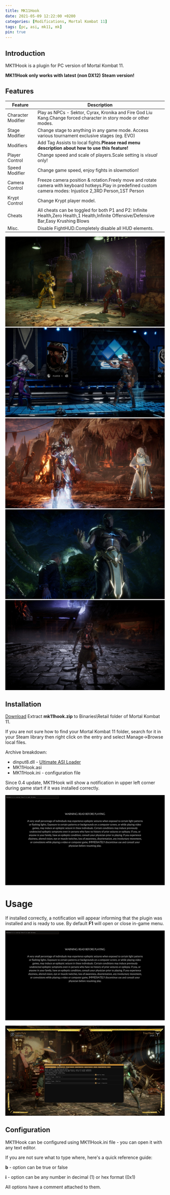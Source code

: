 ```yaml
---
title: MK11Hook
date: 2021-05-09 12:22:00 +0200
categories: [Modifications, Mortal Kombat 11]
tags: [pc, asi, mk11, mk]   
pin: true
---
```

## Introduction
MK11Hook is a plugin for PC version of Mortal Kombat 11.

**MK11Hook only works with latest (non DX12) Steam version!**


## Features

| Feature | Description |
| --- | --- |
|Character Modifier| Play as NPCs - Sektor, Cyrax, Kronika and Fire God Liu Kang.Change forced character in story mode or other modes.|
|Stage Modifier| Change stage to anything in any game mode. Access various tournament exclusive stages (eg. EVO) |
|Modifiers| Add Tag Assists to local fights.**Please read menu description about how to use this feature!** |
|Player Control| Change speed and scale of players.Scale setting is *visual* only!|
|Speed Modifier| Change game speed, enjoy fights in slowmotion! |
|Camera Control| Freeze camera position & rotation.Freely move and rotate camera with keyboard hotkeys.Play in predefined custom camera modes: Injustice 2,3RD Person,1ST Person|
|Krypt Control| Change Krypt player model. |
|Cheats| All cheats can be toggled for both P1 and P2: Infinite Health,Zero Health,1 Health,Infinite Offensive/Defensive Bar,Easy Krushing Blows|
|Misc.| Disable FightHUD.Completely disable all HUD elements. |

![Preview](https://raw.githubusercontent.com/ermaccer/ermaccer.github.io/gh-pages/assets/mods/mk11/mk11hook/1.jpg)
![Preview](https://raw.githubusercontent.com/ermaccer/ermaccer.github.io/gh-pages/assets/mods/mk11/mk11hook/2.jpg)
![Preview](https://raw.githubusercontent.com/ermaccer/ermaccer.github.io/gh-pages/assets/mods/mk11/mk11hook/3.jpg)
![Preview](https://raw.githubusercontent.com/ermaccer/ermaccer.github.io/gh-pages/assets/mods/mk11/mk11hook/4.jpg)
![Preview](https://raw.githubusercontent.com/ermaccer/ermaccer.github.io/gh-pages/assets/mods/mk11/mk11hook/krypt.jpg)

## Installation 
[Download](https://github.com/ermaccer/MK11Hook/releases/latest/download/mk11hook.zip)
Extract **mk11hook.zip** to Binaries\Retail folder of Mortal Kombat 11.

If you are not sure how to find your Mortal Kombat 11 folder, search for it in your Steam library then right click on the entry and select Manage->Browse local files.

Archive breakdown:

 - dinput8.dll - [Ultimate ASI Loader](https://github.com/ThirteenAG/Ultimate-ASI-Loader/)
 - MK11Hook.asi 
 - MK11Hook.ini - configuration file



Since 0.4 update, MK11Hook will show a notification in upper left corner during game start if it
was installed correctly.

![Preview](https://raw.githubusercontent.com/ermaccer/ermaccer.github.io/gh-pages/assets/mods/mk11/mk11hook/notif.jpg)


# Usage

If installed correctly, a notification will appear informing that the plugin was installed
and is ready to use. By default **F1** will open or close in-game menu.

![Preview](https://raw.githubusercontent.com/ermaccer/ermaccer.github.io/gh-pages/assets/mods/mk11/mk11hook/notif.jpg)

![Preview](https://raw.githubusercontent.com/ermaccer/ermaccer.github.io/gh-pages/assets/mods/mk11/mk11hook/menu.jpg)




## Configuration

MK11Hook can be configured using MK11Hook.ini file - you can open it with any text editor.


If you are not sure what to type where, here's a quick reference guide:

**b** - option can be true or false

**i** - option can be any number in decimal (1) or hex format (0x1)

All options have a comment attached to them.




